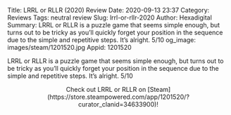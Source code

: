 Title: LRRL or RLLR (2020) Review
Date: 2020-09-13 23:37
Category: Reviews
Tags: neutral review
Slug: lrrl-or-rllr-2020
Author: Hexadigital
Summary: LRRL or RLLR is a puzzle game that seems simple enough, but turns out to be tricky as you’ll quickly forget your position in the sequence due to the simple and repetitive steps. It’s alright. 5/10
og_image: images/steam/1201520.jpg
Appid: 1201520

LRRL or RLLR is a puzzle game that seems simple enough, but turns out to be tricky as you’ll quickly forget your position in the sequence due to the simple and repetitive steps. It’s alright. 5/10

<center>Check out LRRL or RLLR on [Steam](https://store.steampowered.com/app/1201520/?curator_clanid=34633900)!</center>
